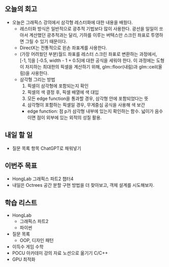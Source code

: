## 오늘의 회고
- 오늘은 그래픽스 강의에서 삼각형 레스터화에 대한 내용을 배웠다.
	- 레스터화 방식은 일반적으로 광추적 기법보다 많이 사용한다. 광선을 일일이 쏘아서 계산했던 광추적과는 달리, 기하를 이루는 버텍스만 스크린 좌표로 투영하면 그릴 수 있기 때문이다.
	- DirectX는 전통적으로 왼손 좌표계를 사용한다.
	- (가장 어려웠던 부분)월드 좌표를 레스터 스크린 좌표로 변환하는 과정에서, [-1, 1]을 [-0.5, width - 1 + 0.5]에 대한 공식을 세워야 한다. 이 과정에는 도형이 차지하는 최대한의 픽셀을 계산하기 위해, glm::floor(내림)과 glm::ceil(올림)을 사용한다.
	- 삼각형 그리는 방법
		1. 픽셀이 삼각형에 포함되는지 확인
		2. 픽셀의 색 결정 후, 픽셀 배열에 색 대입
		3. 모든 edge function을 통과할 경우, 삼각형 안에 포함되었다는 뜻
		4. 삼각형이 포함하는 픽셀일 경우, 무게중심 공식을 사용해 색 보간
		- edge function: 점 p가 삼각형 내부에 있는지 확인하는 함수. 넓이가 음수이면 점이 외부에 있는 외적의 성질 활용.
## 내일 할 일
- 질문 목록 항목 ChatGPT로 채워넣기
## 이번주 목표
- HongLab 그래픽스 파트2 챕터4
- 내일은 Octrees 공간 분할 구현 방법을 더 찾아보고, 객체 설계를 시도해보자.
## 학습 리스트
  - HongLab
    - 그래픽스 파트2
    - 파이썬
  - 질문 목록
      - OOP, 디자인 패턴
  - 이득수 게임 수학
  - POCU 아카데미 강의 자료 노션으로 옮기기 C/C++
  - GPU 최적화
